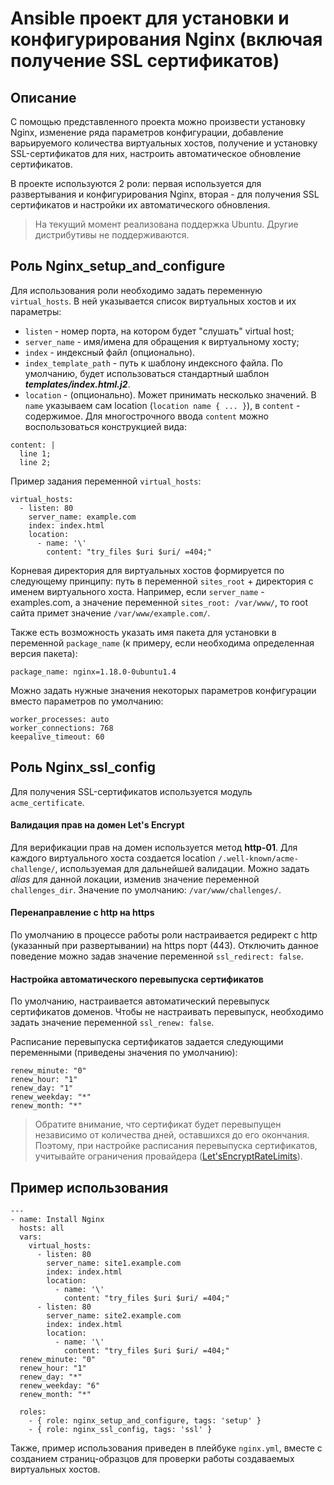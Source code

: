 # Ansible проект для установки и конфигурирования Nginx (включая получение SSL сертификатов)

## Описание
С помощью представленного проекта можно произвести установку Nginx, изменение ряда параметров конфигурации, добавление варьируемого количества виртуальных хостов, получение и установку SSL-сертификатов для них, настроить автоматическое обновление сертификатов.

В проекте используются 2 роли: первая используется для развертывания и конфигурирования Nginx, вторая - для получения SSL сертификатов и настройки их автоматического обновления.

> На текущий момент реализована поддержка Ubuntu. Другие дистрибутивы не поддерживаются.

## Роль Nginx_setup_and_configure
Для использования роли необходимо задать переменную `virtual_hosts`. 
В ней указывается список виртуальных хостов и их параметры:
- `listen` - номер порта, на котором будет "слушать" virtual host;
- `server_name` - имя/имена для обращения к виртуальному хосту;
- `index` - индексный файл (опционально).
- `index_template_path` - путь к шаблону индексного файла. По умолчанию, будет использоваться стандартный шаблон ***templates/index.html.j2***.
- `location` - (опционально). Может принимать несколько значений. В `name` указываем сам location (`location name { ... }`), в `content` - содержимое. Для многострочного ввода `content` можно воспользоваться конструкцией вида: 
``` 
content: | 
  line 1;
  line 2;
``` 
Пример задания переменной `virtual_hosts`:
```
virtual_hosts:
  - listen: 80
    server_name: example.com
    index: index.html
    location: 
      - name: '\'
        content: "try_files $uri $uri/ =404;"
```
Корневая директория для виртуальных хостов формируется по следующему принципу: путь в переменной `sites_root` + директория с именем виртуального хоста. Например, если `server_name` - examples.com, а значение переменной `sites_root: /var/www/`, то root сайта примет значение `/var/www/example.com/`.

Также есть возможность указать имя пакета для установки в переменной `package_name` (к примеру, если необходима определенная версия пакета):
```
package_name: nginx=1.18.0-0ubuntu1.4
```

Можно задать нужные значения некоторых параметров конфигурации вместо параметров по умолчанию:
```
worker_processes: auto
worker_connections: 768
keepalive_timeout: 60
```

## Роль Nginx_ssl_config
Для получения SSL-сертификатов используется модуль `acme_certificate`. 

#### Валидация прав на домен Let's Encrypt 
Для верификации прав на домен используется метод **http-01**.
Для каждого виртуального хоста создается location `/.well-known/acme-challenge/`, используемая для дальнейшей валидации.
Можно задать *alias* для данной локации, изменив значение переменной `challenges_dir`. Значение по умолчанию: `/var/www/challenges/`.

#### Перенаправление с http на https
По умолчанию в процессе работы роли настраивается редирект с http (указанный при развертывании) на https порт (443). Отключить данное поведение можно задав значение переменной `ssl_redirect: false`.

#### Настройка автоматического перевыпуска сертификатов
По умолчанию, настраивается автоматический перевыпуск сертификатов доменов. Чтобы не настраивать перевыпуск, необходимо задать значение переменной `ssl_renew: false`.

Расписание перевыпуска сертификатов задается следующими переменными (приведены значения по умолчанию):
```
renew_minute: "0"
renew_hour: "1"
renew_day: "1"
renew_weekday: "*"
renew_month: "*"
```
> Обратите внимание, что сертификат будет перевыпущен независимо от количества дней, оставшихся до его окончания. Поэтому, при настройке расписания перевыпуска сертификатов, учитывайте ограничения провайдера ([Let'sEncryptRateLimits](https://letsencrypt.org/ru/docs/rate-limits/)).

## Пример использования
```
---
- name: Install Nginx 
  hosts: all
  vars:
    virtual_hosts:
      - listen: 80
        server_name: site1.example.com
        index: index.html
        location: 
          - name: '\'
            content: "try_files $uri $uri/ =404;"
      - listen: 80
        server_name: site2.example.com
        index: index.html
        location: 
          - name: '\'
            content: "try_files $uri $uri/ =404;"
  renew_minute: "0"
  renew_hour: "1"
  renew_day: "*"
  renew_weekday: "6"
  renew_month: "*"

  roles:
    - { role: nginx_setup_and_configure, tags: 'setup' }
    - { role: nginx_ssl_config, tags: 'ssl' }
```

Также, пример использования приведен в плейбуке `nginx.yml`, вместе с созданием страниц-образцов для проверки работы создаваемых виртуальных хостов.
